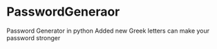 # PasswordGeneraor
Password Generator in python
Added new Greek letters can make your password stronger
